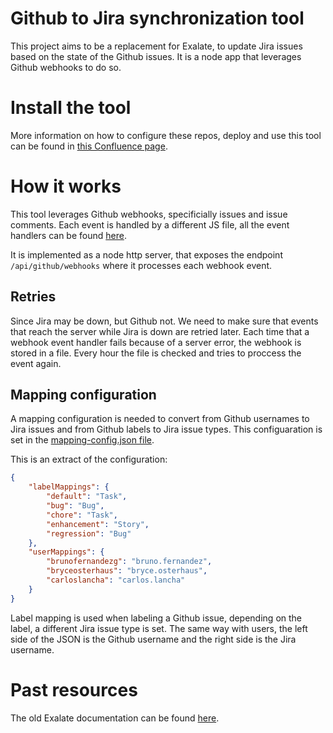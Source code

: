 # Github to Jira synchronization tool

This project aims to be a replacement for Exalate, to update Jira issues based on the state of the Github issues. It is a node app that leverages Github webhooks to do so.

# Install the tool

More information on how to configure these repos, deploy and use this tool can be found in [this Confluence page](https://liferay.atlassian.net/wiki/spaces/ENGFRONTENDINFRA/pages/1954447876/Github+to+Jira+synchronization+tool).

# How it works

This tool leverages Github webhooks, specificially issues and issue comments. Each event is handled by a different JS file, all the event handlers can be found [here](https://github.com/liferay/liferay-frontend-projects/tree/98aef031f203f1718fdc5bdd05449b7410b304e2/support/packages/github-to-jira-synchronization-tool/src/event-handlers).

It is implemented as a node http server, that exposes the endpoint `/api/github/webhooks` where it processes each webhook event.

## Retries

Since Jira may be down, but Github not. We need to make sure that events that reach the server while Jira is down are retried later. Each time that a webhook event handler fails because of a server error, the webhook is stored in a file. Every hour the file is checked and tries to proccess the event again.

## Mapping configuration

A mapping configuration is needed to convert from Github usernames to Jira issues and from Github labels to Jira issue types. This configuaration is set in the [mapping-config.json file](https://github.com/liferay/liferay-frontend-projects/blob/98aef031f203f1718fdc5bdd05449b7410b304e2/support/packages/github-to-jira-synchronization-tool/mapping-config.json).

This is an extract of the configuration:

```json
{
	"labelMappings": {
		"default": "Task",
		"bug": "Bug",
		"chore": "Task",
		"enhancement": "Story",
		"regression": "Bug"
	},
	"userMappings": {
		"brunofernandezg": "bruno.fernandez",
		"bryceosterhaus": "bryce.osterhaus",
		"carloslancha": "carlos.lancha"
	}
}
```

Label mapping is used when labeling a Github issue, depending on the label, a different Jira issue type is set. The same way with users, the left side of the JSON is the Github username and the right side is the Jira username.

# Past resources

The old Exalate documentation can be found [here](https://github.com/liferay/liferay-frontend-projects/tree/98aef031f203f1718fdc5bdd05449b7410b304e2/support/github-to-jira-synchronization).

